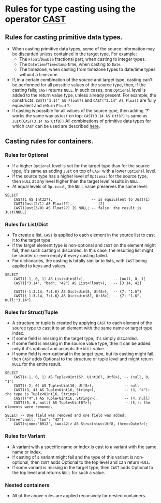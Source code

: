 # Rules for type casting using the operator [CAST](../../syntax/expressions.md#cast)

## Rules for casting primitive data types.

* When casting primitive data types, some of the source information may be discarded unless contained in the target type. For example:
    * The `Float`/`Double` fractional part, when casting to integer types.
    * The `Datetime`/`Timestamp` time, when casting to `Date`.
    * The timezone, when casting from timezone types to date/time types without a timezone.
* If, in a certain combination of the source and target type, casting can't be performed for all possible values of the source type, then, if the casting fails, `CAST` returns `NULL`. In such cases, one `Optional` level is added to the return value type, unless already present. For example, the constructs: `CAST("3.14" AS Float?)` and `CAST("3.14" AS Float)` are fully equivalent and return `Float?`.
* If casting is possible for all values of the source type, then adding '?' works the same way as`Just` on top: `CAST(3.14 AS Utf8?)` is same as `Just(CAST(3.14 AS Utf8))`
All combinations of primitive data types for which `CAST` can be used are described [here](../primitive.md).

## Casting rules for containers.

### Rules for Optional

* If a higher `Optional` level is set for the target type than for the source type, it's same as adding `Just` on top of `CAST` with a lower `Optional` level.
* If the source type has a higher level of `Optional` for the source type, then `NULL` at any level higher than the target level results in `NULL`.
* At equal levels of `Optional`, the `NULL` value preserves the same level.

```yql
SELECT
    CAST(1 AS Int32?),                  -- is equivalent to Just(1)
    CAST(Just(2/1) AS Float??),         -- [2]
    CAST(Just(3/0) AS Float??) IS NULL; -- false: the result is Just(NULL)
```

### Rules for List/Dict

* To create a list, `CAST` is applied to each element in the source list to cast it to the target type.
* If the target element type is non-optional and `CAST` on the element might fail, then such casting is discarded. In this case, the resulting list might be shorter or even empty if every casting failed.
* For dictionaries, the casting is totally similar to lists, with `CAST` being applied to keys and values.

```yql
SELECT
    CAST([-1, 0, 1] AS List<Uint8?>),             -- [null, 0, 1]
    CAST(["3.14", "bad", "42"] AS List<Float>),   -- [3.14, 42]

    CAST({-1:3.14, 7:1.6} AS Dict<Uint8, Utf8>),  -- {7: "1.6"}
    CAST({-1:3.14, 7:1.6} AS Dict<Uint8?, Utf8>); -- {7: "1.6", null:"3.14"}
```

### Rules for Struct/Tuple

* A structure or tuple is created by applying `CAST` to each element of the source type to cast it to an element with the same name or target type index.
* If some field is missing in the target type, it's simply discarded.
* If some field is missing in the source value type, then it can be added only if it's optional and accepts the `NULL` value.
* If some field is non-optional in the target type, but its casting might fail, then `CAST` adds Optional to the structure or tuple level and might return `NULL` for the entire result.

```yql
SELECT
    CAST((-1, 0, 1) AS Tuple<Uint16?, Uint16?, Utf8>), -- (null, 0, "1")
    CAST((-2, 0) AS Tuple<Uint16, Utf8>),              -- null
    CAST((3, 4) AS Tuple<Uint16, String>),             -- (3, "4"): the type is Tuple<Uint16, String>?
    CAST(("4",) AS Tuple<Uint16, String?>),            -- (4, null)
    CAST((5, 6, null) AS Tuple<Uint8?>);               -- (5,): the elements were removed.

SELECT -- One field was removed and one field was added: ("three":null, "two": "42")
    CAST(<|one:"8912", two:42|> AS Struct<two:Utf8, three:Date?>);
```

### Rules for Variant

* A variant with a specific name or index is cast to a variant with the same name or index.
* If casting of a variant might fail and the type of this variant is non-optional, then `CAST` adds Optional to the top level and can return `NULL`.
* If some variant is missing in the target type, then `CAST` adds Optional to the top level and returns `NULL` for such a value.

### Nested containers

* All of the above rules are applied recursively for nested containers.

